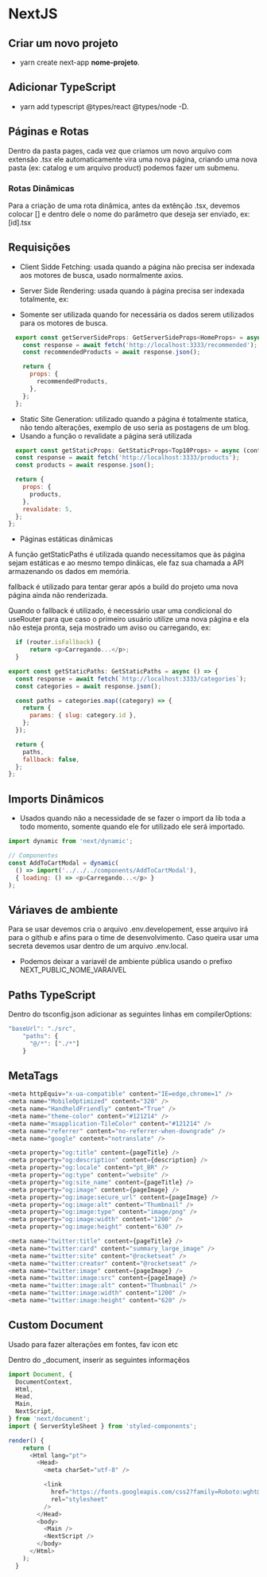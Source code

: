 # NextJS

## Criar um novo projeto

- yarn create next-app **nome-projeto**.

## Adicionar TypeScript

- yarn add typescript @types/react @types/node -D.

## Páginas e Rotas

Dentro da pasta pages, cada vez que criamos um novo arquivo com extensão .tsx ele automaticamente vira uma nova página, criando uma nova pasta (ex: catalog e um arquivo product) podemos fazer um submenu.

### Rotas Dinâmicas

Para a criação de uma rota dinâmica, antes da extênção .tsx, devemos colocar [] e dentro dele o nome do parâmetro que deseja ser enviado, ex: [id].tsx

## Requisições

- Client Sidde Fetching: usada quando a página não precisa ser indexada aos motores de busca, usado normalmente axios.
  
- Server Side Rendering: usada quando à página precisa ser indexada totalmente, ex:
- Somente ser utilizada quando for necessária os dados serem utilizados para os motores de busca.
  
```js
  export const getServerSideProps: GetServerSideProps<HomeProps> = async () => {
    const response = await fetch('http://localhost:3333/recommended');
    const recommendedProducts = await response.json();

    return {
      props: {
        recommendedProducts,
      },
    };
  };
```

- Static Site Generation: utilizado quando a página é totalmente statica, não tendo alterações, exemplo de uso seria as postagens de um blog.
- Usando a função o revalidate a página será utilizada

```js
  export const getStaticProps: GetStaticProps<Top10Props> = async (context) => {
  const response = await fetch('http://localhost:3333/products');
  const products = await response.json();

  return {
    props: {
      products,
    },
    revalidate: 5,
  };
};
```

- Páginas estáticas dinâmicas

A função getStaticPaths é utilizada quando necessitamos que às página sejam estáticas e ao mesmo tempo dinâicas, ele faz sua chamada a API armazenando os dados em memória.

fallback é utilizado para tentar gerar após a build do projeto uma nova página ainda não renderizada.

Quando o fallback é utilizado, é necessário usar uma condicional do useRouter para que caso o primeiro usuário utilize uma nova página e ela não esteja pronta, seja mostrado um aviso ou carregando, ex:

```js
  if (router.isFallback) {
      return <p>Carregando...</p>;
  }
```

```js
export const getStaticPaths: GetStaticPaths = async () => {
  const response = await fetch(`http://localhost:3333/categories`);
  const categories = await response.json();

  const paths = categories.map((category) => {
    return {
      params: { slug: category.id },
    };
  });

  return {
    paths,
    fallback: false,
  };
};
```

## Imports Dinâmicos

- Usados quando não a necessidade de se fazer o import da lib toda a todo momento, somente quando ele for utilizado ele será importado.

```js
import dynamic from 'next/dynamic';

// Componentes
const AddToCartModal = dynamic(
  () => import('../../../components/AddToCartModal'),
  { loading: () => <p>Carregando...</p> }
);

```

## Váriaves de ambiente

Para se usar devemos cria o arquivo .env.developement, esse arquivo irá para o github e afins para o time de desenvolvimento. Caso queira usar uma secreta devemos usar dentro de um arquivo .env.local.

- Podemos deixar a variavél de ambiente pública usando o prefixo NEXT_PUBLIC_NOME_VARAIVEL

## Paths TypeScript

Dentro do tsconfig.json adicionar as seguintes linhas em compilerOptions:

```js
"baseUrl": "./src",
    "paths": {
      "@/*": ["./*"]
    }
```

## MetaTags

```js
<meta httpEquiv="x-ua-compatible" content="IE=edge,chrome=1" />
<meta name="MobileOptimized" content="320" />
<meta name="HandheldFriendly" content="True" />
<meta name="theme-color" content="#121214" />
<meta name="msapplication-TileColor" content="#121214" />
<meta name="referrer" content="no-referrer-when-downgrade" />
<meta name="google" content="notranslate" />

<meta property="og:title" content={pageTitle} />
<meta property="og:description" content={description} />
<meta property="og:locale" content="pt_BR" />
<meta property="og:type" content="website" />
<meta property="og:site_name" content={pageTitle} />
<meta property="og:image" content={pageImage} />
<meta property="og:image:secure_url" content={pageImage} />
<meta property="og:image:alt" content="Thumbnail" />
<meta property="og:image:type" content="image/png" />
<meta property="og:image:width" content="1200" />
<meta property="og:image:height" content="630" />

<meta name="twitter:title" content={pageTitle} />
<meta name="twitter:card" content="summary_large_image" />
<meta name="twitter:site" content="@rocketseat" />
<meta name="twitter:creator" content="@rocketseat" />
<meta name="twitter:image" content={pageImage} />
<meta name="twitter:image:src" content={pageImage} />
<meta name="twitter:image:alt" content="Thumbnail" />
<meta name="twitter:image:width" content="1200" />
<meta name="twitter:image:height" content="620" />
```

## Custom Document

Usado para fazer alterações em fontes, fav icon etc

Dentro do _document, inserir as seguintes informaçẽos

```js
import Document, {
  DocumentContext,
  Html,
  Head,
  Main,
  NextScript,
} from 'next/document';
import { ServerStyleSheet } from 'styled-components';

render() {
    return (
      <Html lang="pt">
        <Head>
          <meta charSet="utf-8" />

          <link
            href="https://fonts.googleapis.com/css2?family=Roboto:wght@400;500;700&display=swap"
            rel="stylesheet"
          />
        </Head>
        <body>
          <Main />
          <NextScript />
        </body>
      </Html>
    );
  }
```

